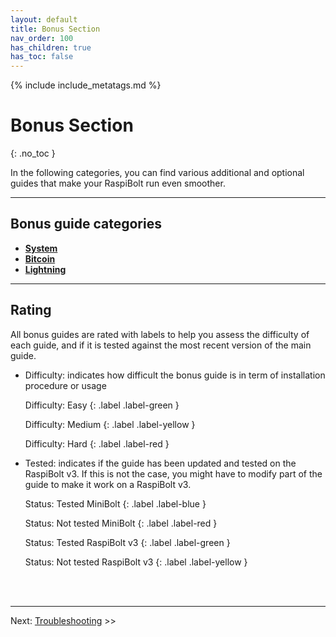 ```yaml
---
layout: default
title: Bonus Section
nav_order: 100
has_children: true
has_toc: false
---
```

<!-- markdownlint-disable MD014 MD022 MD025 MD033 MD036 MD040 -->

{% include include_metatags.md %}

# Bonus Section
{: .no_toc }

In the following categories, you can find various additional and optional guides that make your RaspiBolt run even smoother.

---

## Bonus guide categories

* **[System](system/index.md)**
* **[Bitcoin](bitcoin/index.md)**
* **[Lightning](lightning/index.md)**

---

## Rating

All bonus guides are rated with labels to help you assess the difficulty of each guide, and if it is tested against the most recent version of the main guide.

* Difficulty: indicates how difficult the bonus guide is in term of installation procedure or usage

  Difficulty: Easy
  {: .label .label-green }

  Difficulty: Medium
  {: .label .label-yellow }

  Difficulty: Hard
  {: .label .label-red }

* Tested: indicates if the guide has been updated and tested on the RaspiBolt v3. If this is not the case, you might have to modify part of the guide to make it work on a RaspiBolt v3.

  Status: Tested MiniBolt
  {: .label .label-blue }

  Status: Not tested MiniBolt
  {: .label .label-red }

  Status: Tested RaspiBolt v3
  {: .label .label-green }

  Status: Not tested RaspiBolt v3
  {: .label .label-yellow }

<br /><br />

---

Next: [Troubleshooting](../troubleshooting.md) >>
